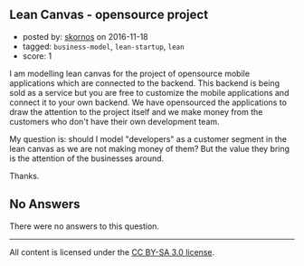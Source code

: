 ## Lean Canvas - opensource project

- posted by: [skornos](https://stackexchange.com/users/1099386/skornos) on 2016-11-18
- tagged: `business-model`, `lean-startup`, `lean`
- score: 1

<p>I am modelling lean canvas for the project of opensource mobile applications which are connected to the backend. This backend is being sold as a service but you are free to customize the mobile applications and connect it to your own backend. We have opensourced the applications to draw the attention to the project itself and we make money from the customers who don't have their own development team.</p>

<p>My question is: should I model "developers" as a customer segment in the lean canvas as we are not making money of them? But the value they bring is the attention of the businesses around.</p>

<p>Thanks.</p>


## No Answers

There were no answers to this question.


---

All content is licensed under the [CC BY-SA 3.0 license](https://creativecommons.org/licenses/by-sa/3.0/).

